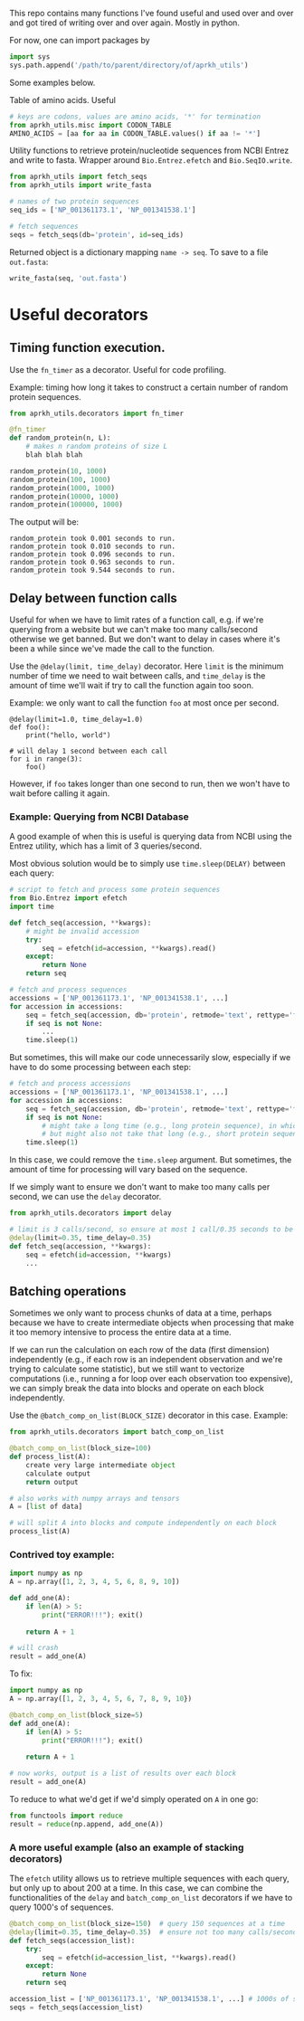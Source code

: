 This repo contains many functions I've found useful and used over and over and got tired of writing over and over again. Mostly in python. 

For now, one can import packages by 
``` python
import sys
sys.path.append('/path/to/parent/directory/of/aprkh_utils')
```

Some examples below. 

Table of amino acids. Useful 
``` python
# keys are codons, values are amino acids, '*' for termination
from aprkh_utils.misc import CODON_TABLE
AMINO_ACIDS = [aa for aa in CODON_TABLE.values() if aa != '*']
```

Utility functions to retrieve protein/nucleotide sequences from NCBI Entrez and write to fasta. Wrapper around `Bio.Entrez.efetch`
and `Bio.SeqIO.write`. 
``` python
from aprkh_utils import fetch_seqs
from aprkh_utils import write_fasta

# names of two protein sequences
seq_ids = ['NP_001361173.1', 'NP_001341538.1']

# fetch sequences
seqs = fetch_seqs(db='protein', id=seq_ids)
```

Returned object is a dictionary mapping `name -> seq`. To save to a file `out.fasta`:
``` python
write_fasta(seq, 'out.fasta')
```

# Useful decorators

## Timing function execution. 
Use the `fn_timer` as a decorator. Useful for code profiling.

Example: timing how long it takes to construct a certain number of random protein sequences.
``` python
from aprkh_utils.decorators import fn_timer

@fn_timer
def random_protein(n, L):
    # makes n random proteins of size L
    blah blah blah

random_protein(10, 1000)
random_protein(100, 1000)
random_protein(1000, 1000)
random_protein(10000, 1000)
random_protein(100000, 1000)
```

The output will be:
```
random_protein took 0.001 seconds to run.
random_protein took 0.010 seconds to run.
random_protein took 0.096 seconds to run.
random_protein took 0.963 seconds to run.
random_protein took 9.544 seconds to run.
```

## Delay between function calls
Useful for when we have to limit rates of a function call, e.g. if we're querying from a website but we can't make too many calls/second
otherwise we get banned. But we don't want to delay in cases where it's been a while since we've made the call to the function.  

Use the `@delay(limit, time_delay)` decorator. Here `limit` is the minimum number of time we need to wait between calls, and `time_delay` is the
amount of time we'll wait if try to call the function again too soon. 

Example: we only want to call the function `foo` at most once per second. 

```
@delay(limit=1.0, time_delay=1.0)
def foo():
    print("hello, world")

# will delay 1 second between each call
for i in range(3):
    foo()
```

However, if `foo` takes longer than one second to run, then we won't have to wait before calling it again. 

### Example: Querying from NCBI Database
A good example of when this is useful is querying data from NCBI using the Entrez utility, which has a limit of 3 queries/second. 

Most obvious solution would be to simply use `time.sleep(DELAY)` between each query:

``` python
# script to fetch and process some protein sequences
from Bio.Entrez import efetch
import time

def fetch_seq(accession, **kwargs):
    # might be invalid accession
    try:
        seq = efetch(id=accession, **kwargs).read()
    except:
        return None
    return seq

# fetch and process sequences 
accessions = ['NP_001361173.1', 'NP_001341538.1', ...]
for accession in accessions:
    seq = fetch_seq(accession, db='protein', retmode='text', rettype='fasta') 
    if seq is not None:
        ...
    time.sleep(1)
```

But sometimes, this will make our code unnecessarily slow, especially if we have to do some processing between each step:
``` python 
# fetch and process accessions
accessions = ['NP_001361173.1', 'NP_001341538.1', ...]
for accession in accessions:
    seq = fetch_seq(accession, db='protein', retmode='text', rettype='fasta')
    if seq is not None:
        # might take a long time (e.g., long protein sequence), in which case no reason to sleep
        # but might also not take that long (e.g., short protein sequence), in which case we'd want to sleep. 
    time.sleep(1)
```

In this case, we could remove the `time.sleep` argument. But sometimes, the amount of time for processing will vary based on the sequence. 

If we simply want to ensure we don't want to make too many calls per second, we can use the `delay` decorator. 

``` python
from aprkh_utils.decorators import delay

# limit is 3 calls/second, so ensure at most 1 call/0.35 seconds to be safe
@delay(limit=0.35, time_delay=0.35)
def fetch_seq(accession, **kwargs):
    seq = efetch(id=accession, **kwargs)
    ...
```

## Batching operations 

Sometimes we only want to process chunks of data at a time, perhaps because we have to create intermediate objects when processing 
that make it too memory intensive to process the entire data at a time. 

If we can run the calculation on each row of the data (first dimension) independently (e.g., if each row is an independent observation
and we're trying to calculate some statistic), but we still want to vectorize computations (i.e., running a for loop over each observation too 
expensive), we can simply break the data into blocks and operate on each block independently. 

Use the `@batch_comp_on_list(BLOCK_SIZE)` decorator in this case. Example:

``` python
from aprkh_utils.decorators import batch_comp_on_list

@batch_comp_on_list(block_size=100)    
def process_list(A):
    create very large intermediate object
    calculate output
    return output

# also works with numpy arrays and tensors
A = [list of data]

# will split A into blocks and compute independently on each block
process_list(A)
```

### Contrived toy example: 
``` python
import numpy as np
A = np.array([1, 2, 3, 4, 5, 6, 8, 9, 10])

def add_one(A):
    if len(A) > 5:
        print("ERROR!!!"); exit()
    
    return A + 1

# will crash
result = add_one(A)
```

To fix: 
``` python
import numpy as np
A = np.array([1, 2, 3, 4, 5, 6, 7, 8, 9, 10})

@batch_comp_on_list(block_size=5)
def add_one(A):
    if len(A) > 5:
        print("ERROR!!!"); exit()
    
    return A + 1

# now works, output is a list of results over each block
result = add_one(A)
```

To reduce to what we'd get if we'd simply operated on `A` in one go:
``` python
from functools import reduce
result = reduce(np.append, add_one(A))
```

### A more useful example (also an example of stacking decorators)
The `efetch` utility allows us to retrieve multiple sequences with each query, but only up to about 200 at a time. In this case, we can 
combine the functionalities of the `delay` and `batch_comp_on_list` decorators if we have to query 1000's of sequences.

``` python
@batch_comp_on_list(block_size=150)  # query 150 sequences at a time
@delay(limit=0.35, time_delay=0.35)  # ensure not too many calls/second
def fetch_seqs(accession_list):
    try:
        seq = efetch(id=accession_list, **kwargs).read()
    except:
        return None
    return seq

accession_list = ['NP_001361173.1', 'NP_001341538.1', ...] # 1000s of sequences
seqs = fetch_seqs(accession_list)
```

